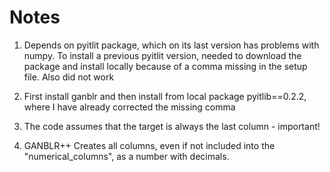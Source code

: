 # Notes

1. Depends on pyitlit package, which on its last version has problems with numpy. To install a previous pyitlit version, needed to download the package and install locally because of a comma missing in the setup file. Also did not work

2. First install ganblr and then install from local package pyitlib==0.2.2, where I have already corrected the missing comma

3. The code assumes that the target is always the last column - important!

4. GANBLR++ Creates all columns, even if not included into the "numerical_columns", as a number with decimals. 